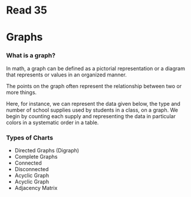 # Read 35
# Graphs

### What is a graph? 
In math, a graph can be defined as a pictorial representation or a diagram that represents  or values in an organized manner.

The points on the graph often represent the relationship between two or more things.

Here, for instance, we can represent the data given below, the type and number of school supplies used by students in a class, on a graph. We begin by counting each supply and representing the data in particular colors in a systematic order in a table.

### Types of Charts
- Directed Graphs (Digraph)
- Complete Graphs
- Connected
- Disconnected
- Acyclic Graph
- Acyclic Graph
- Adjacency Matrix